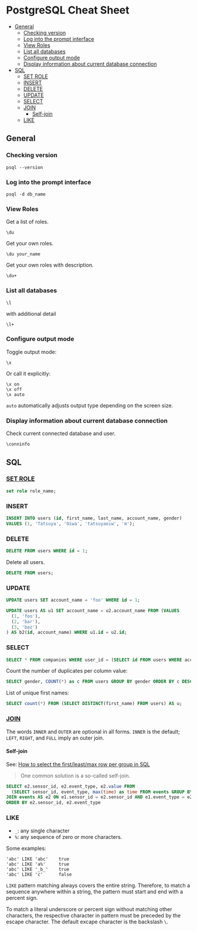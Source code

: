# PostgreSQL Cheat Sheet

<!-- MarkdownTOC autolink="true" bracket="round" depth="3" -->

- [General](#general)
	- [Checking version](#checking-version)
	- [Log into the prompt interface](#log-into-the-prompt-interface)
	- [View Roles](#view-roles)
	- [List all databases](#list-all-databases)
	- [Configure output mode](#configure-output-mode)
	- [Display information about current database connection](#display-information-about-current-database-connection)
- [SQL](#sql)
	- [SET ROLE](#set-role)
	- [INSERT](#insert)
	- [DELETE](#delete)
	- [UPDATE](#update)
	- [SELECT](#select)
	- [JOIN](#join)
		- [Self-join](#self-join)
	- [LIKE](#like)

<!-- /MarkdownTOC -->

## General

### Checking version

```
psql --version
```

### Log into the prompt interface

```
psql -d db_name
```

### View Roles

Get a list of roles.

```
\du
```

Get your own roles.

```
\du your_name
```

Get your own roles with description.

```
\du+
```

### List all databases

```
\l
```

with additional detail

```
\l+
```

### Configure output mode

Toggle output mode:

```
\x
```

Or call it explicitly:

```
\x on
\x off
\x auto
```

`auto` automatically adjusts output type depending on the screen size.

### Display information about current database connection

Check current connected database and user.

```
\conninfo
```

## SQL

### [SET ROLE](https://www.postgresql.org/docs/current/static/sql-set-role.html)

```sql
set role role_name;
```

### INSERT

```sql
INSERT INTO users (id, first_name, last_name, account_name, gender)
VALUES (1, 'Tatsuya', 'Oiwa', 'tatsuyaoiw', 'm');
```

### DELETE

```sql
DELETE FROM users WHERE id = 1;
```

Delete all users.

```sql
DELETE FROM users;
```

### UPDATE

```sql
UPDATE users SET account_name = 'foo' WHERE id = 1;
```

```sql
UPDATE users AS u1 SET account_name = u2.account_name FROM (VALUES
  (1, 'foo'),
  (2, 'bar'),
  (3, 'baz')
) AS b2(id, account_name) WHERE u1.id = u2.id;
```

### SELECT

```sql
SELECT * FROM companies WHERE user_id = (SELECT id FROM users WHERE acccount_name = 'tatsuyaoiw');
```

Count the number of duplicates per column value:

```sql
SELECT gender, COUNT(*) as c FROM users GROUP BY gender ORDER BY c DESC;
```

List of unique first names:

```sql
SELECT count(*) FROM (SELECT DISTINCT(first_name) FROM users) AS u;
```

### [JOIN](https://www.postgresql.org/docs/current/static/queries-table-expressions.html)

The words `INNER` and `OUTER` are optional in all forms. `INNER` is the default; `LEFT`, `RIGHT`, and `FULL` imply an outer join.

#### Self-join

See: [How to select the first/least/max row per group in SQL](https://www.xaprb.com/blog/2006/12/07/how-to-select-the-firstleastmax-row-per-group-in-sql/)

> One common solution is a so-called self-join.

```sql
SELECT e2.sensor_id, e2.event_type, e2.value FROM
  (SELECT sensor_id, event_type, max(time) as time FROM events GROUP BY sensor_id, event_type) AS e1
JOIN events AS e2 ON e1.sensor_id = e2.sensor_id AND e1.event_type = e2.event_type AND e1.time = e2.time
ORDER BY e2.sensor_id, e2.event_type
```

### LIKE

- `_`: any single character
- `%`: any sequence of zero or more characters.

Some examples:

```
'abc' LIKE 'abc'    true
'abc' LIKE 'a%'     true
'abc' LIKE '_b_'    true
'abc' LIKE 'c'      false
```

`LIKE` pattern matching always covers the entire string. Therefore, to match a sequence anywhere within a string, the pattern must start and end with a percent sign.

To match a literal underscore or percent sign without matching other characters, the respective character in pattern must be preceded by the escape character. The default excape character is the backslash `\`.

